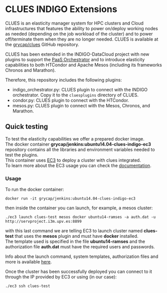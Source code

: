 CLUES INDIGO Extensions
=========================
CLUES is an elasticity manager system for HPC clusters and Cloud infrastructures that features the ability to power on/deploy working nodes as needed (depending on the job workload of the cluster) and to power off/terminate them when they are no longer needed. CLUES is available at the [grycap/clues](https://github.com/grycap/clues) GitHub repository.

CLUES has been extended in the INDIGO-DataCloud project with new plugins to support the [PaaS Orchestrator](https://github.com/indigo-dc/orchestrator) and to introduce elasticity capabilities to both HTCondor and Apache Mesos (including its frameworks Chronos and Marathon).

Therefore, this repository includes the following plugins:

* indigo_orchestrator.py: CLUES plugin to connect with the INDIGO orchestrator. Copy it to the ``cluesplugins`` directory of CLUES.
* condor.py: CLUES plugin to connect with the HTCondor.
* mesos.py:  CLUES plugin to connect with the Mesos, Chronos, and Marathon.


Quick testing
-------------------------
To test the elasticity capabilities we offer a prepared docker image.  
The docker container **grycap/jenkins:ubuntu14.04-clues-indigo-ec3** repository contains all the libraries and environment variables needed to test the plugins.  
This container uses [EC3](http://servproject.i3m.upv.es/ec3/) to deploy a cluster with clues integrated.  
To learn more about the EC3 usage you can check the [documentation](http://ec3.readthedocs.io/en/devel/).  

### Usage
To run the docker container:
```
docker run -it grycap/jenkins:ubuntu14.04-clues-indigo-ec3
```
then inside the container you can launch, for example, a mesos cluster:
```
./ec3 launch clues-test mesos docker ubuntu14-ramses -a auth.dat -u http://servproject.i3m.upv.es:8899
```
with this last command we are telling EC3 to launch cluster named **clues-test** that uses the **mesos** plugin and must have **docker** installed.  
The template used is specified in the file **ubuntu14-ramses** and the authorization file **auth.dat** must have the required users and passwords.

Info about the launch command, system templates, authorization files and more is available [here](http://ec3.readthedocs.io/en/devel/).

Once the cluster has been successfully deployed you can connect to it through the IP provided by EC3 or using (in our case):
```
./ec3 ssh clues-test

```
